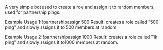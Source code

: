 A very simple bot used to create a role and assign it to random members, used for partnership pings. 

Example Usage 1: !partnershipassign 500
Result: creates a role called "500 ping" and slowly assigns it to 500 members at random.

Example Usage 2: !partnershipassign 1000
Result: creates a role called "1k ping" and slowly assigns it to1000 members at random.
